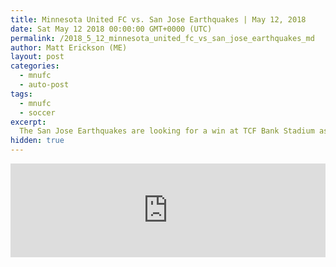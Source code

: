 ```yaml
---
title: Minnesota United FC vs. San Jose Earthquakes | May 12, 2018
date: Sat May 12 2018 00:00:00 GMT+0000 (UTC)
permalink: /2018_5_12_minnesota_united_fc_vs_san_jose_earthquakes_md 
author: Matt Erickson (ME)
layout: post
categories:
  - mnufc
  - auto-post
tags:
  - mnufc
  - soccer
excerpt:
  The San Jose Earthquakes are looking for a win at TCF Bank Stadium as they face Minnesota United FC.
hidden: true
---
```

<div class='soccer-video-wrapper'>
<iframe class='soccer-video' width='100%' height='auto' frameborder='0' allowfullscreen src="https://www.mnufc.com/iframe-video?brightcove_id=5784092647001&brightcove_player_id=default&brightcove_account_id=5534894110001"></iframe>
</div>